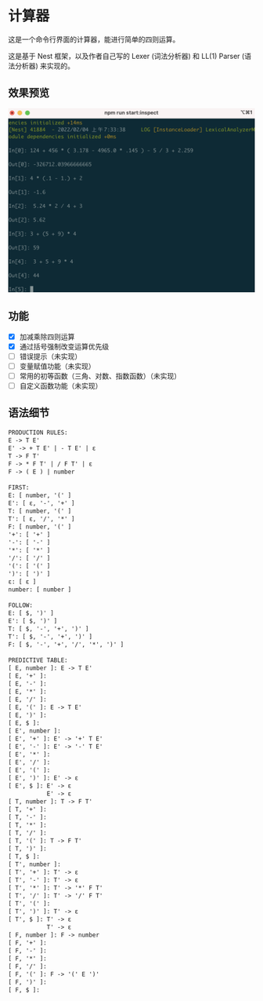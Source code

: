 # 计算器

这是一个命令行界面的计算器，能进行简单的四则运算。

这是基于 Nest 框架，以及作者自己写的 Lexer (词法分析器) 和 LL(1) Parser (语法分析器) 来实现的。

## 效果预览

![screenshot](screenshots/1.png "Screenshot")

## 功能

- [x] 加减乘除四则运算
- [x] 通过括号强制改变运算优先级
- [ ] 错误提示（未实现）
- [ ] 变量赋值功能（未实现）
- [ ] 常用的初等函数（三角、对数、指数函数）（未实现）
- [ ] 自定义函数功能（未实现）

## 语法细节

```
PRODUCTION RULES:
E -> T E'
E' -> + T E' | - T E' | ε
T -> F T'
F -> * F T' | / F T' | ε
F -> ( E ) | number

FIRST:
E: [ number, '(' ]
E': [ ε, '-', '+' ]
T: [ number, '(' ]
T': [ ε, '/', '*' ]
F: [ number, '(' ]
'+': [ '+' ]
'-': [ '-' ]
'*': [ '*' ]
'/': [ '/' ]
'(': [ '(' ]
')': [ ')' ]
ε: [ ε ]
number: [ number ]

FOLLOW:
E: [ $, ')' ]
E': [ $, ')' ]
T: [ $, '-', '+', ')' ]
T': [ $, '-', '+', ')' ]
F: [ $, '-', '+', '/', '*', ')' ]

PREDICTIVE TABLE:
[ E, number ]: E -> T E'
[ E, '+' ]:
[ E, '-' ]:
[ E, '*' ]:
[ E, '/' ]:
[ E, '(' ]: E -> T E'
[ E, ')' ]:
[ E, $ ]:
[ E', number ]:
[ E', '+' ]: E' -> '+' T E'
[ E', '-' ]: E' -> '-' T E'
[ E', '*' ]:
[ E', '/' ]:
[ E', '(' ]:
[ E', ')' ]: E' -> ε
[ E', $ ]: E' -> ε
           E' -> ε
[ T, number ]: T -> F T'
[ T, '+' ]:
[ T, '-' ]:
[ T, '*' ]:
[ T, '/' ]:
[ T, '(' ]: T -> F T'
[ T, ')' ]:
[ T, $ ]:
[ T', number ]:
[ T', '+' ]: T' -> ε
[ T', '-' ]: T' -> ε
[ T', '*' ]: T' -> '*' F T'
[ T', '/' ]: T' -> '/' F T'
[ T', '(' ]:
[ T', ')' ]: T' -> ε
[ T', $ ]: T' -> ε
           T' -> ε
[ F, number ]: F -> number
[ F, '+' ]:
[ F, '-' ]:
[ F, '*' ]:
[ F, '/' ]:
[ F, '(' ]: F -> '(' E ')'
[ F, ')' ]:
[ F, $ ]:
```